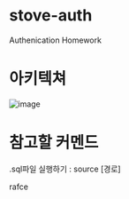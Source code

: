 # stove-auth
Authenication Homework

# 아키텍쳐
![image](https://user-images.githubusercontent.com/48500209/146796672-780efd97-9a17-4950-bd12-bd221147535f.png)







# 참고할 커멘드
.sql파일 실행하기 : source [경로]

rafce
